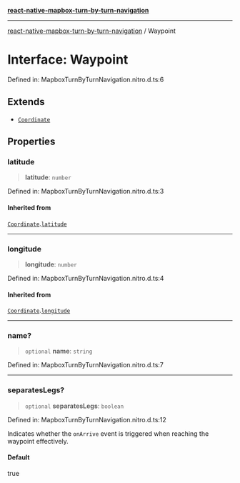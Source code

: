 [**react-native-mapbox-turn-by-turn-navigation**](../README.md)

***

[react-native-mapbox-turn-by-turn-navigation](../globals.md) / Waypoint

# Interface: Waypoint

Defined in: MapboxTurnByTurnNavigation.nitro.d.ts:6

## Extends

- [`Coordinate`](Coordinate.md)

## Properties

### latitude

> **latitude**: `number`

Defined in: MapboxTurnByTurnNavigation.nitro.d.ts:3

#### Inherited from

[`Coordinate`](Coordinate.md).[`latitude`](Coordinate.md#latitude)

***

### longitude

> **longitude**: `number`

Defined in: MapboxTurnByTurnNavigation.nitro.d.ts:4

#### Inherited from

[`Coordinate`](Coordinate.md).[`longitude`](Coordinate.md#longitude)

***

### name?

> `optional` **name**: `string`

Defined in: MapboxTurnByTurnNavigation.nitro.d.ts:7

***

### separatesLegs?

> `optional` **separatesLegs**: `boolean`

Defined in: MapboxTurnByTurnNavigation.nitro.d.ts:12

Indicates whether the `onArrive` event is triggered when reaching the waypoint effectively.

#### Default

true

